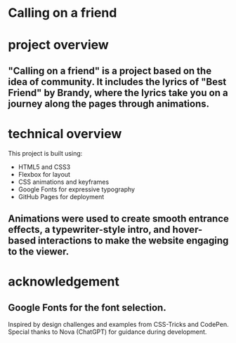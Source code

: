 # Calling on a friend

# project overview
## "Calling on a friend" is a project based on the idea of community. It includes the lyrics of "Best Friend" by Brandy, where the lyrics take you on a journey along the pages through animations. 

# technical overview

This project is built using:
- HTML5 and CSS3
- Flexbox for layout
- CSS animations and keyframes
- Google Fonts for expressive typography
- GitHub Pages for deployment
## Animations were used to create smooth entrance effects, a typewriter-style intro, and hover-based interactions to make the website engaging to the viewer.

# acknowledgement
## Google Fonts for the font selection. 
Inspired by design challenges and examples from CSS-Tricks and CodePen.  
Special thanks to Nova (ChatGPT) for guidance during development.  
